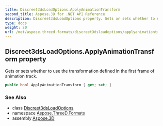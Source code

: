 ```yaml
---
title: Discreet3dsLoadOptions.ApplyAnimationTransform
second_title: Aspose.3D for .NET API Reference
description: Discreet3dsLoadOptions property. Gets or sets whether to use the transformation defined in the first frame of animation track
type: docs
weight: 20
url: /net/aspose.threed.formats/discreet3dsloadoptions/applyanimationtransform/
---
```

## Discreet3dsLoadOptions.ApplyAnimationTransform property

Gets or sets whether to use the transformation defined in the first frame of animation track.

```csharp
public bool ApplyAnimationTransform { get; set; }
```

### See Also

* class [Discreet3dsLoadOptions](../)
* namespace [Aspose.ThreeD.Formats](../../../aspose.threed.formats/)
* assembly [Aspose.3D](../../../)


